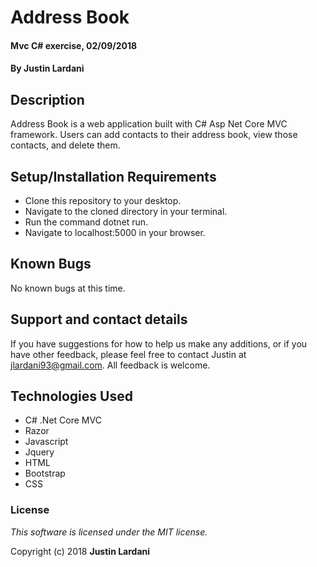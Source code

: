 # Address Book

#### Mvc C# exercise, 02/09/2018

#### By **Justin Lardani**

## Description

Address Book is a web application built with C# Asp Net Core MVC framework. Users can add contacts to their address book, view those contacts, and delete them.

## Setup/Installation Requirements

* Clone this repository to your desktop.
* Navigate to the cloned directory in your terminal.
* Run the command dotnet run.
* Navigate to localhost:5000 in your browser.

## Known Bugs

No known bugs at this time.

## Support and contact details

If you have suggestions for how to help us make any additions, or if you have other feedback, please feel free to contact Justin at jlardani93@gmail.com. All feedback is welcome.

## Technologies Used

* C# .Net Core MVC
* Razor
* Javascript
* Jquery
* HTML
* Bootstrap
* CSS


### License

*This software is licensed under the MIT license.*

Copyright (c) 2018 **Justin Lardani**
